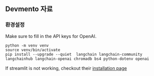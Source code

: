 ## Devmento 자료

### 환경설정

Make sure to fill in the API keys for OpenAI.

```
python -m venv venv
source venv/bin/activate
pip install --upgrade --quiet  langchain langchain-community langchainhub langchain-openai chromadb bs4 python-dotenv openai

```

If streamlit is not working, checkout their [installation page](https://docs.streamlit.io/library/get-started/installation)
